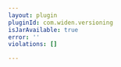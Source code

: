 ```yaml
---
layout: plugin
pluginId: com.widen.versioning
isJarAvailable: true
error: ''
violations: []

---
```


